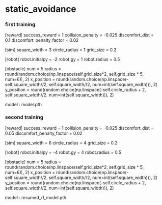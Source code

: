 # static_avoidance

### first training
[reward]
success_reward = 1
collision_penalty = -0.025
discomfort_dist = 0.1
discomfort_penalty_factor = 0.02


[sim]
square_width = 3
circle_radius = 1
grid_size = 0.2

[robot]
robot.initialpy = -2 robot.gy = 1
robot.radius = 0.5

[obstacle]
num = 5
radius = round(random.choice(np.linspace(self.grid_size*2, self.grid_size * 5, num=6)), 2)
x_position = round(random.choice(np.linspace(-self.square_width//2, self.square_width//2, num=int(self.square_width))), 2)
y_position = round(random.choice(np.linspace(-self.circle_radius + 2, self.square_width//2, num=int(self.square_width))), 2)

model : model.pth

### second training
[reward]
success_reward = 1
collision_penalty = -0.025
discomfort_dist = 0.05
discomfort_penalty_factor = 0.02


[sim]
square_width = 8
circle_radius = 4
grid_size = 0.2

[robot]
robot.initialpy = -4 robot.gy = 4
robot.radius = 0.5

[obstacle]
num = 5
radius = round(random.choice(np.linspace(self.grid_size*2, self.grid_size * 5, num=6)), 2)
x_position = round(random.choice(np.linspace(-self.square_width//2, self.square_width//2, num=int(self.square_width))), 2)
y_position = round(random.choice(np.linspace(-self.circle_radius + 2, self.square_width//2, num=int(self.square_width))), 2)

model : resumed_rl_model.pth
